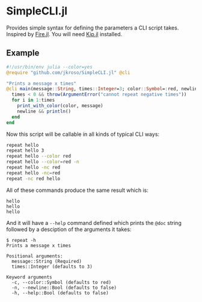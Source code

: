 # SimpleCLI.jl

Provides simple syntax for defining the parameters a CLI script takes. Inspired by [Fire.jl](//github.com/ylxdzsw/Fire.jl). You will need [Kip.jl](//github.com/jkroso/Kip.jl) installed.

## Example

```julia
#!/usr/bin/env julia --color=yes
@require "github.com/jkroso/SimpleCLI.jl" @cli

"Prints a message x times"
@cli main(message::String, times::Integer=3; color::Symbol=:red, newline::Bool=true) = begin
  times < 0 && throw(ArgumentError("cannot repeat negative times"))
  for i in 1:times
    print_with_color(color, message)
    newline && println()
  end
end
```

Now this script will be callable in all kinds of typical CLI ways:

```sh
repeat hello
repeat hello 3
repeat hello --color red
repeat hello --color=red -n
repeat hello -nc red
repeat hello -nc=red
repeat -nc red hello
```

All of these commands produce the same result which is:

```
hello
hello
hello
```

And it will have a `--help` command defined which prints the `@doc` string followed by a desciption of the arguments it takes:

```
$ repeat -h
Prints a message x times

Positional arguments:
  message::String (Required)
  times::Integer (defaults to 3)

Keyword arguments
  -c, --color::Symbol (defaults to red)
  -n, --newline::Bool (defaults to false)
  -h, --help::Bool (defaults to false)
```
